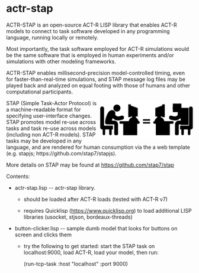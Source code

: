 # actr-stap

ACTR-STAP is an open-source ACT-R LISP library that enables ACT-R models to connect to task software developed in any programming language, running locally or remotely. 

Most importantly, the task software employed for ACT-R simulations would be the same software that is employed in human experiments and/or simulations with other modeling frameworks.

ACTR-STAP enables millisecond-precision model-controlled timing, even for faster-than-real-time simulations, and STAP message log files may be played back and analyzed on equal footing with those of humans and other computational participants. 

<img src="https://raw.githubusercontent.com/stap7/stap/master/pres/stap-icon.png" width=250 align=right>
STAP (Simple Task-Actor Protocol) is a machine-readable format for specifying user-interface changes. 
STAP promotes model re-use across tasks and task re-use across models (including non ACT-R models).
STAP tasks may be developed in any language, and are rendered for human consumption via the a web template (e.g. stapjs; https://github.com/stap7/stapjs).

More details on STAP may be found at https://github.com/stap7/stap

Contents:

* actr-stap.lisp -- actr-stap library.

    * should be loaded after ACT-R loads (tested with ACT-R v7)

    * requires Quicklisp (https://www.quicklisp.org) to load additional LISP libraries (usocket, stjson, bordeaux-threads)

* button-clicker.lisp -- sample dumb model that looks for buttons on screen and clicks them

    * try the following to get started: start the STAP task on localhost:9000, load ACT-R, load your model, then run:

         (run-tcp-task :host "localhost" :port 9000)
